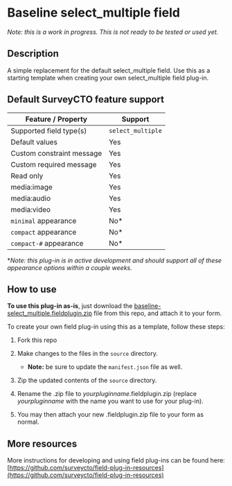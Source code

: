 # Baseline select_multiple field

_Note: this is a work in progress. This is not ready to be tested or used yet._
## Description

A simple replacement for the default select_multiple field. Use this as a starting template when creating your own select_multiple field plug-in.

## Default SurveyCTO feature support

| Feature / Property | Support |
| --- | --- |
| Supported field type(s) | `select_multiple`|
| Default values | Yes |
| Custom constraint message | Yes |
| Custom required message | Yes |
| Read only | Yes |
| media:image | Yes |
| media:audio | Yes |
| media:video | Yes |
| `minimal` appearance | No* |
| `compact` appearance | No* |
| `compact-#` appearance | No* |

**Note: this plug-in is in active development and should support all of these appearance options within a couple weeks.*

## How to use

**To use this plug-in as-is**, just download the [baseline-select_multiple.fieldplugin.zip](baseline-select_multiple.fieldplugin.zip) file from this repo, and attach it to your form.

To create your own field plug-in using this as a template, follow these steps:

1. Fork this repo
1. Make changes to the files in the `source` directory.

    * **Note:** be sure to update the `manifest.json` file as well.

1. Zip the updated contents of the `source` directory.
1. Rename the .zip file to *yourpluginname*.fieldplugin.zip (replace *yourpluginname* with the name you want to use for your plug-in).
1. You may then attach your new .fieldplugin.zip file to your form as normal.

## More resources
More instructions for developing and using field plug-ins can be found here: [https://github.com/surveycto/field-plug-in-resources](https://github.com/surveycto/field-plug-in-resources)